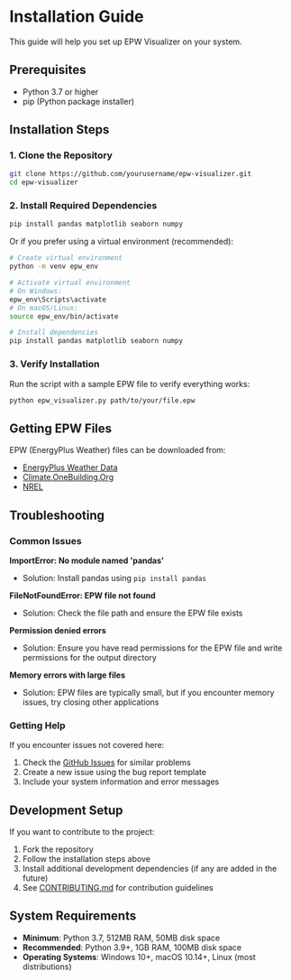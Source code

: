 
# Installation Guide

This guide will help you set up EPW Visualizer on your system.

## Prerequisites

- Python 3.7 or higher
- pip (Python package installer)

## Installation Steps

### 1. Clone the Repository
```bash
git clone https://github.com/yourusername/epw-visualizer.git
cd epw-visualizer
```

### 2. Install Required Dependencies
```bash
pip install pandas matplotlib seaborn numpy
```

Or if you prefer using a virtual environment (recommended):
```bash
# Create virtual environment
python -m venv epw_env

# Activate virtual environment
# On Windows:
epw_env\Scripts\activate
# On macOS/Linux:
source epw_env/bin/activate

# Install dependencies
pip install pandas matplotlib seaborn numpy
```

### 3. Verify Installation
Run the script with a sample EPW file to verify everything works:
```bash
python epw_visualizer.py path/to/your/file.epw
```

## Getting EPW Files

EPW (EnergyPlus Weather) files can be downloaded from:
- [EnergyPlus Weather Data](https://energyplus.net/weather)
- [Climate.OneBuilding.Org](https://climate.onebuilding.org/)
- [NREL](https://www.nrel.gov/analysis/sam/weather-data.html)

## Troubleshooting

### Common Issues

**ImportError: No module named 'pandas'**
- Solution: Install pandas using `pip install pandas`

**FileNotFoundError: EPW file not found**
- Solution: Check the file path and ensure the EPW file exists

**Permission denied errors**
- Solution: Ensure you have read permissions for the EPW file and write permissions for the output directory

**Memory errors with large files**
- Solution: EPW files are typically small, but if you encounter memory issues, try closing other applications

### Getting Help

If you encounter issues not covered here:
1. Check the [GitHub Issues](../../issues) for similar problems
2. Create a new issue using the bug report template
3. Include your system information and error messages

## Development Setup

If you want to contribute to the project:

1. Fork the repository
2. Follow the installation steps above
3. Install additional development dependencies (if any are added in the future)
4. See [CONTRIBUTING.md](../CONTRIBUTING.md) for contribution guidelines

## System Requirements

- **Minimum**: Python 3.7, 512MB RAM, 50MB disk space
- **Recommended**: Python 3.9+, 1GB RAM, 100MB disk space
- **Operating Systems**: Windows 10+, macOS 10.14+, Linux (most distributions)
